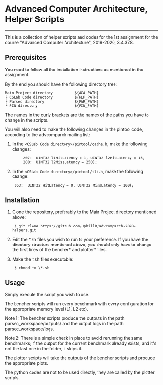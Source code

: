 # Advanced Computer Architecture, Helper Scripts

---

This is a collection of helper scripts and codes for the 1st assignment for the course "Advanced Computer Architecture", 2019-2020, 3.4.37.8.

## Prerequisites

You need to follow all the installation instructions as mentioned in the assignment.

By the end you should have the following directory tree:

    Main Project directory          ${ACA_PATH}
    ├ CSLab Code directory          ${HLP_PATH}
    ├ Parsec directory              ${PAR_PATH}
    └ PIN directory                 ${PIN_PATH}

The names in the curly brackets are the names of the paths you have to change in the scripts.

You will also need to make the following changes in the pintool code, according to the advcomparch mailing list:

1. In the `<CSLab Code directory>/pintool/cache.h`, make the following changes:

            207:  UINT32 l1HitLatency = 1, UINT32 l2HitLatency = 15,
            208:  UINT32 l2MissLatency = 250);

2. In the `<CSLab Code directory>/pintool/tlb.h`, make the following change:

        163:  UINT32 HitLatency = 0, UINT32 MissLatency = 100);

## Installation

1. Clone the repository, preferably to the Main Project directory mentioned above:

        $ git clone https://github.com/UphillD/advcomparch-2020-helpers.git

2. Edit the \*.sh files you wish to run to your preference. If you have the directory structure mentioned above, you should only have to change the first lines of the bencher\* and plotter\* files.

3. Make the \*.sh files executable:

        $ chmod +x \*.sh

## Usage

Simply execute the script you wish to use.

The bencher scripts will run every benchmark with every configuration for the appropriate memory level (L1, L2 etc).

Note 1: The bencher scripts produce the outputs in the path parsec_workspace/outputs/<memory level> and the output logs in the path parsec_workspace/logs.

Note 2: There is a simple check in place to avoid rerunning the same benchmarks; if the output for the current benchmark already exists, and it's not the last one in the folder, it skips it.

The plotter scripts will take the outputs of the bencher scripts and produce the appropriate plots.

The python codes are not to be used directly, they are called by the plotter scripts.
